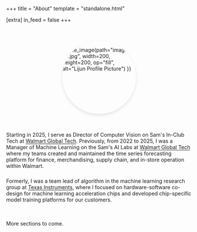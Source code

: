 +++
title = "About"
template = "standalone.html"

[extra]
in_feed = false
+++

<!--Design inspired by "https://www.aarronwalter.com/"-->

<div style="display: flex; align-items: center; gap: 3rem; margin: 3rem 0; max-width: 800px; margin-left: auto; margin-right: auto; flex-wrap: wrap; justify-content: center;">
  <div style="flex-shrink: 0;">
    <div style="width: 200px; height: 200px; border-radius: 50%; overflow: hidden; box-shadow: 0 4px 8px rgba(0,0,0,0.1);">
      {{ resize_image(path="images/lijun.jpg", width=200, height=200, op="fill", alt="Lijun Profile Picture") }}
    </div>
  </div>
  <div style="flex: 1; min-width: 300px; text-align: left;">
    <p style="margin: 0 0 1.5rem 0;">
      Starting in 2025, I serve as Director of Computer Vision on Sam's In-Club Tech at <a href="https://tech.walmart.com/content/walmart-global-tech/en_us.html" style="color: var(--secondary); text-decoration: underline; text-decoration-color: var(--border); text-underline-offset: 2px;">Walmart Global Tech</a>.
      Previously, from 2022 to 2025, I was a Manager of Machine Learning on the Sam's AI Labs at <a href="https://tech.walmart.com/content/walmart-global-tech/en_us.html" style="color: var(--secondary); text-decoration: underline; text-decoration-color: var(--border); text-underline-offset: 2px;">Walmart Global Tech</a> where my teams created and maintained the time series forecasting platform for finance, merchandising, supply chain, and in-store operation within Walmart.
    </p>
    <p style="margin: 0;">
      Formerly, I was a team lead of algorithm in the machine learning research group at <a href="https://www.ti.com/" style="color: var(--secondary); text-decoration: underline; text-decoration-color: var(--border); text-underline-offset: 2px;">Texas Instruments</a>, where I focused on hardware-software co-design for machine learning acceleration chips and developed chip-specific model training platforms for our customers.
    </p>
  </div>
</div>

More sections to come.


